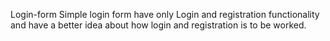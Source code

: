 Login-form
Simple login form have only Login and registration functionality and have a better idea about how login and registration is to be worked.
